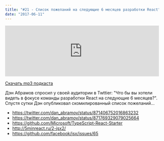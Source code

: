 ```yaml
---
title: "#21 - Список пожеланий на следующие 6 месяцев разработки React"
date: "2017-06-11"
---
```


<iframe width="100%" height="166" scrolling="no" frameborder="no" src="https://w.soundcloud.com/player/?url=https%3A//api.soundcloud.com/tracks/327566624&amp;color=ff5500&amp;auto_play=false&amp;hide_related=false&amp;show_comments=true&amp;show_user=true&amp;show_reposts=false"></iframe>

<a href="https://5minreact.podster.fm/21/download/audio.mp3?download=yes&media=file"><i class="fa fa-download"></i> Скачать mp3 подкаста</a>

Дэн Абрамов спросил у своей аудитории в Twttier: "Что бы вы хотели видеть в фокусе команды разработки React на следующие 6 месяцев?". Спустя сутки Дэн опубликовал скомилированный список пожеланий...

- https://twitter.com/dan_abramov/status/871406752016863232
- https://twitter.com/dan_abramov/status/871769329079025664
- https://github.com/Microsoft/TypeScript-React-Starter
- http://5minreact.ru/2-jsx2/
- https://github.com/facebook/jsx/issues/65


